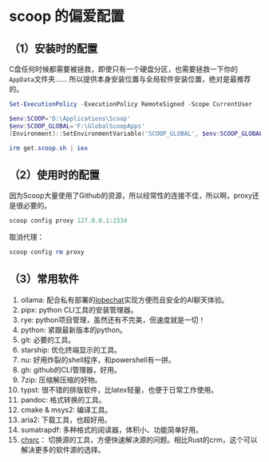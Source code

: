 # scoop 的偏爱配置

## （1）安装时的配置

C盘任何时候都需要被拯救，即使只有一个硬盘分区，也需要拯救一下你的`AppData`文件夹……
所以提供本身安装位置与全局软件安装位置，绝对是最推荐的。

```powershell
Set-ExecutionPolicy -ExecutionPolicy RemoteSigned -Scope CurrentUser

$env:SCOOP='D:\Applications\Scoop'
$env:SCOOP_GLOBAL='F:\GlobalScoopApps'
[Environment]::SetEnvironmentVariable('SCOOP_GLOBAL', $env:SCOOP_GLOBAL, 'Machine')

irm get.scoop.sh | iex
```

## （2）使用时的配置

因为Scoop大量使用了Github的资源，所以经常性的连接不佳，所以啊，proxy还是很必要的。

```powershell
scoop config proxy 127.0.0.1:2334
```

取消代理：

```powershell
scoop config rm proxy
```

## （3）常用软件

1. ollama: 配合私有部署的[lobechat](https://lobehub.com)实现方便而且安全的AI聊天体验。
2. pipx: python CLI工具的安装管理器。
3. rye: python项目管理，虽然还有不完美，但速度就是一切！
4. python: 紧跟最新版本的python。
5. git: 必要的工具。
6. starship: 优化终端显示的工具。
7. nu: 好用炸裂的shell程序，和powershell有一拼。
8. gh: github的CLI管理器，好用。
9. 7zip: 压缩解压缩的好物。
10. typst: 很不错的排版软件，比latex轻量，也便于日常工作使用。
11. pandoc: 格式转换的工具。
12. cmake & msys2: 编译工具。
13. aria2: 下载工具，也超好用。
14. sumatrapdf: 多种格式的阅读器，体积小、功能简单好用。
15. [chsrc](https://github.com/RubyMetric/chsrc)： 切换源的工具，方便快速解决源的问题。相比Rust的crm，这个可以解决更多的软件源的选择。